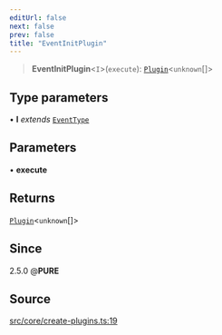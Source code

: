 ```yaml
---
editUrl: false
next: false
prev: false
title: "EventInitPlugin"
---
```


> **EventInitPlugin**\<`I`\>(`execute`): [`Plugin`](/v3/api/interfaces/plugin/)\<`unknown`[]\>

## Type parameters

• **I** *extends* [`EventType`](/v3/api/enumerations/eventtype/)

## Parameters

• **execute**

## Returns

[`Plugin`](/v3/api/interfaces/plugin/)\<`unknown`[]\>

## Since

2.5.0
@__PURE__

## Source

[src/core/create-plugins.ts:19](https://github.com/sern-handler/handler/blob/91b3768e376cfe22ec37d8ab44f4e4a4dfe8a1e8/src/core/create-plugins.ts#L19)
